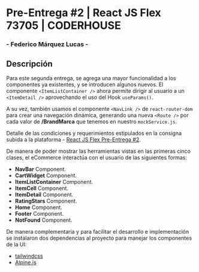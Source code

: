 # Pre-Entrega #2 | React JS Flex 73705 | CODERHOUSE

### - Federico Márquez Lucas -

## Descripción
Para este segunda entrega, se agrega una mayor funcionalidad a los componentes ya existentes, y se introducen algunos nuevos. El componente `<ItemListContainer />` ahora permite dirigir al usuario a un `<ItemDetail />` aprovechando el uso del Hook `useParams()`.

A su vez, también usamos el componente `<NavLink />` de `react-router-dom` para crear una navegación dinámica, generando una nueva `<Route />` por cada valor de **/BrandMarca** que tenemos en nuestro `mockService.js`.

Detalle de las condiciones y requerimientos estipulados en la consigna subida a la plataforma - [React JS Flex Pre-Entrega #2](https://docs.google.com/presentation/d/1m6l2FEwyyLYWBIMkoXAFfFjyYhJhm9n7ohix_S9ZPnU/edit?slide=id.g21e3a77934b_0_17#slide=id.g21e3a77934b_0_17).

De manera de poder mostrar las herramientas vistas en las primeras cinco clases, el eCommerce interactúa con el usuario de las siguientes formas:
- **NavBar** Component.
- **CartWidget** Component.
- **ItemListContainer** Component.
- **ItemCell** Component.
- **ItemDetail** Component.
- **RatingStars** Component.
- **Home** Component.
- **Footer** Component.
- **NotFound** Component.

De manera complementaria y para facilitar el desarrollo e implementación se instalaron dos dependencias al proyecto para manejar los componentes de la UI:
- [tailwindcss](https://v3.tailwindcss.com/)
- [Alpine.js](https://alpinejs.dev/)
